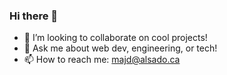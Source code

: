 ### Hi there 👋

- 👯 I’m looking to collaborate on cool projects!
- 💬 Ask me about web dev, engineering, or tech!
- 📫 How to reach me: <a href="mailto:majd@alsado.ca">majd@alsado.ca</a>
